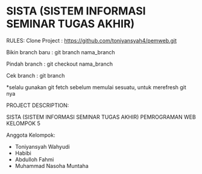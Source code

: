# SISTA (SISTEM INFORMASI SEMINAR TUGAS AKHIR)
RULES: 
Clone Project : https://github.com/toniyansyah4/pemweb.git

Bikin branch baru :
git branch nama_branch

Pindah branch : 
git checkout nama_branch

Cek branch :
git branch

*selalu gunakan git fetch sebelum memulai sesuatu, untuk merefresh git nya


PROJECT DESCRIPTION:

SISTA (SISTEM INFORMASI SEMINAR TUGAS AKHIR) 
PEMROGRAMAN WEB KELOMPOK 5 


Anggota Kelompok:
- Toniyansyah Wahyudi
- Habibi
- Abdulloh Fahmi
- Muhammad Nasoha Muntaha
